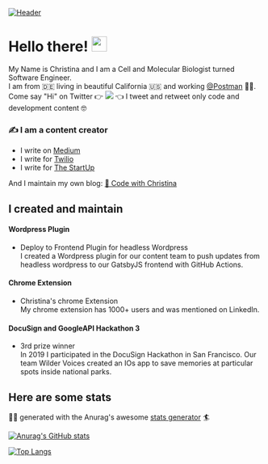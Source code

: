 
[![Header](https://pbs.twimg.com/profile_banners/278209883/1559233865/1500x500)](https://some-url.dev/)

# Hello there! <img src="https://raw.githubusercontent.com/MartinHeinz/MartinHeinz/master/wave.gif" width="30px">
My Name is Christina and I am a Cell and Molecular Biologist turned Software Engineer. </br >
I am from 🇩🇪 living in beautiful California 🇺🇸 and working [@Postman](https://www.postman.com/) 👨‍🚀. </br >
Come say "Hi" on Twitter 👉 ![](https://img.shields.io/twitter/follow/ettinchen?style=social) 👈 I tweet and retweet only code and development content 🤓 </br >

<!-- ![](https://img.shields.io/badge/LinkedIn-0077B5?style=for-the-badge&logo=linkedin&logoColor=white) -->



### ✍️ I am a content creator
* I write on [Medium](https://christinavhastenrath.medium.com/)
* I write for [Twilio](https://www.twilio.com/blog/create-wordpress-plugin-rebuild-gatsby-app-aws-github-actions)
* I write for [The StartUp](https://medium.com/swlh/make-algolia-search-results-more-relevant-8cfecead0a6b)

And I maintain my own blog: [🦄 Code with Christina](https://www.codewithchristina.com)




## I created and maintain

#### Wordpress Plugin
* Deploy to Frontend Plugin for headless Wordpress <br />
I created a Wordpress plugin for our content team to push updates from headless wordpress to our GatsbyJS frontend with GitHub Actions.

#### Chrome Extension
* Christina's chrome Extension <br />
My chrome extension has 1000+ users and was mentioned on LinkedIn.

#### DocuSign and GoogleAPI Hackathon 3
* 3rd prize winner <br />
In 2019 I participated in the DocuSign Hackathon in San Francisco. Our team Wilder Voices created an IOs app to save memories at particular spots inside national parks.

<!-- 
## Technologies and Tools
![](https://img.shields.io/badge/Code-JavaScript-informational?style=flat&logo=<LOGO_NAME>&logoColor=white&color=blue)

![](https://img.shields.io/badge/Code-JavaScript-informational?style=plastic&logo=appveyor=<LOGO_NAME>&logoColor=white&color=2bbc8a) -->

## Here are some stats
🚣‍♀️ generated with the Anurag's awesome [stats generator](https://github.com/anuraghazra/github-readme-stats) 🏄

[![Anurag's GitHub stats](https://github-readme-stats.vercel.app/api?username=ch264)](https://github.com/ch264/github-readme-stats)

[![Top Langs](https://github-readme-stats.vercel.app/api/top-langs/?username=ch264&layout=compact)](https://github.com/ch264/github-readme-stats)




<!-- <a href="https://github.com/anuraghazra/github-readme-stats">
  <img align="left" src="https://github-readme-stats.vercel.app/api/top-langs/?username=ch264&layout=compact" />
</a>
<a href="https://github.com/anuraghazra/convoychat">
  <img align="right" src="https://github-readme-stats.vercel.app/api?username=ch264" />
</a> -->





<!--
**ch264/ch264** is a ✨ _special_ ✨ repository because its `README.md` (this file) appears on your GitHub profile.

Here are some ideas to get you started:

- 🔭 I’m currently working on ...
- 🌱 I’m currently learning ...
- 👯 I’m looking to collaborate on ...
- 🤔 I’m looking for help with ...
- 💬 Ask me about ...
- 📫 How to reach me: ...
- 😄 Pronouns: ...
- ⚡ Fun fact: ...
-->
